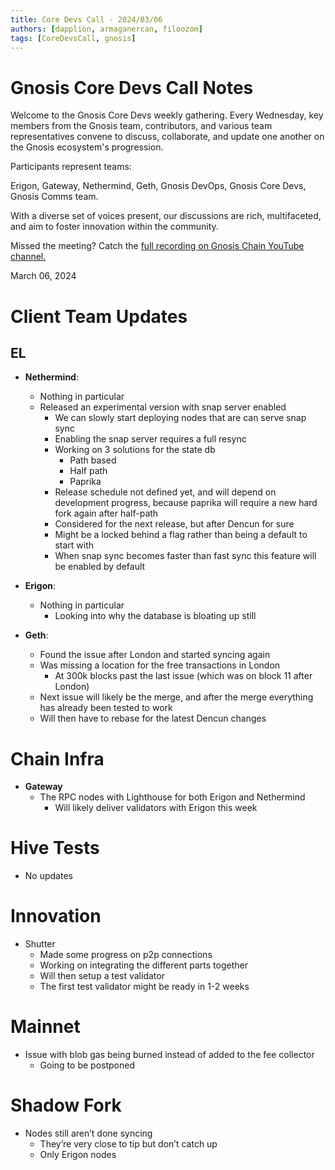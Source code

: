 ```yaml
---
title: Core Devs Call - 2024/03/06
authors: [dapplion, armaganercan, filoozom]
tags: [CoreDevsCall, gnosis]
---
```


# Gnosis Core Devs Call Notes

Welcome to the Gnosis Core Devs weekly gathering. Every Wednesday, key members from the Gnosis team, contributors, and various team representatives convene to discuss, collaborate, and update one another on the Gnosis ecosystem's progression.

Participants represent teams:

Erigon, Gateway, Nethermind, Geth, Gnosis DevOps, Gnosis Core Devs, Gnosis Comms team.

With a diverse set of voices present, our discussions are rich, multifaceted, and aim to foster innovation within the community.

Missed the meeting? Catch the [full recording on Gnosis Chain YouTube channel.](https://youtu.be/lsQV_cHmHX4)

March 06, 2024

# Client Team Updates
## EL

* **Nethermind**: 
  * Nothing in particular
  * Released an experimental version with snap server enabled
    * We can slowly start deploying nodes that are can serve snap sync
    * Enabling the snap server requires a full resync
    * Working on 3 solutions for the state db
      * Path based
      * Half path
      * Paprika
    * Release schedule not defined yet, and will depend on development progress, because paprika will require a new hard fork again after half-path
    * Considered for the next release, but after Dencun for sure
    * Might be a locked behind a flag rather than being a default to start with
    * When snap sync becomes faster than fast sync this feature will be enabled by default

* **Erigon**: 
  * Nothing in particular
    * Looking into why the database is bloating up still


* **Geth**:
  * Found the issue after London and started syncing again
  *  Was missing a location for the free transactions in London
     * At 300k blocks past the last issue (which was on block 11 after London)
  * Next issue will likely be the merge, and after the merge everything has already been tested to work
  * Will then have to rebase for the latest Dencun changes

# Chain Infra

* **Gateway**
  * The RPC nodes with Lighthouse for both Erigon and Nethermind
    * Will likely deliver validators with Erigon this week


# Hive Tests

* No updates

# Innovation

* Shutter
    * Made some progress on p2p connections
    * Working on integrating the different parts together
    * Will then setup a test validator
    * The first test validator might be ready in 1-2 weeks


# Mainnet

* Issue with blob gas being burned instead of added to the fee collector
  * Going to be postponed

# Shadow Fork

* Nodes still aren’t done syncing
  * They’re very close to tip but don’t catch up
  * Only Erigon nodes





































